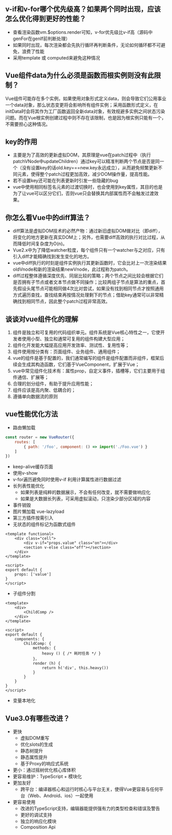 ## v-if和v-for哪个优先级高？如果两个同时出现，应该怎么优化得到更好的性能？
+ 查看渲染函数vm.$options.render可知，v-for优先级比v-if高（源码中genFor在genIf前判断处理）
+ 如果同时出现，每次渲染都会先执行循环再判断条件，无论如何循环都不可避免，浪费了性能
+ 采用template 或 computed来避免这种情况

## Vue组件data为什么必须是函数而根实例则没有此限制？
Vue组件可能存在多个实例，如果使用对象形式定义data，则会导致它们公用事业一个data对象，那么状态变更将会影响所有组件实例；采用函数形式定义，在initData时会将其作为工厂函数返回全新data对象，有效规避多实例之间状态污染问题。而在Vue根实例创建过程中则不存在该限制，也是因为根实例只能有一个，不需要担心这种情况。

## key的作用
+ 主要是为了高效的更新虚拟DOM，其原理是vue在patch过程中（执行patchVNode中updateChildren）通过key可以精准判断两个节点是否是同一个（没有设置key的话old.key===new.key永远成立），从而避免频繁更新不同元素，使得整个patch过程更加高效，减少DOM操作量，提高性能。
+ 若不设置key还可能在列表更新时引发一些隐藏的bug
+ vue中使用相同标签名元素的过渡切换时，也会使用到key属性，其目的也是为了让vue可以区分它们，否则vue只会替换其内部属性而不会触发过渡效果。

## 你怎么看Vue中的diff算法？
+ diff算法是虚拟DOM技术的必然产物：通过新旧虚拟DOM做对比（即diff），将变化的地方更新在真实DOM上；另外，也需要diff高效的执行对比过程，从而降低时间复杂度为O(n)。
+ Vue2.x中为了降低watcher粒度，每个组件只有一个watcher与之对应，只有引入diff才能精确找到发生变化的地方。
+ vue中diff执行的时刻是组件实例执行其更新函数时，它会比对上一次渲染结果oldVnode和新的渲染结果newVnode，此过程称为patch。
+ diff过程整体遵循深度优先、同层比较的策略；两个节点之间比较会根据它们是否拥有子节点或者文本节点做不同操作；比较两组子节点是算法的重点，首先假设头尾节点可能相同做4次比对尝试，如果没有找到相同节点才按照通用方式遍历查找，查找结束再按情况处理剩下的节点；借助key通常可以非常精确找到相同节点，因此整个patch过程非常高效。

## 谈谈对vue组件化的理解
1. 组件是独立和可复用的代码组织单元。组件系统是Vue核心特性之一，它使开发者使用小型、独立和通常可复用的组件构建大型应用；
2. 组件化开发能大幅提高应用开发效率、测试性、复用性等；
3. 组件使用按分类有：页面组件、业务组件、通用组件；
4. vue的组件是基于配置的，我们通常编写的组件是组件配置而非组件，框架后续会生成其构造函数，它们基于VueComponent，扩展于Vue；
5. vue中常见组件化技术有：属性prop，自定义事件，插槽等，它们主要用于组件通信、扩展等；
6. 合理的划分组件，有助于提升应用性能；
7. 组件应该是高内聚、低耦合的；
8. 遵循单向数据流的原则

## vue性能优化方法
+ 路由懒加载
```js
const router = new VueRouter({
    routes: [
        { path: '/foo', component: () => import('./Foo.vue') }
    ]
})
```
+ keep-alive缓存页面
+ 使用v-show
+ v-for遍历避免同时使用v-if
利用计算属性进行数据过滤
+ 长列表性能优化
    + 如果列表是纯粹的数据展示，不会有任何改变，就不需要做响应化
    + 如果是大数据长列表，可采用虚拟滚动，只渲染少部分区域的内容
+ 事件销毁
+ 图片懒加载 vue-lazyload
+ 第三方插件按需引入
+ 无状态的组件标记为函数式组件
```vue
<template functional>
    <div class="cell">
        <div v-if="props.value" class="on"></div>
        <section v-else class="off"></section>
    </div>
</template>

<script>
export default {
    props: ['value']
}
</script>
```
+ 子组件分割
```vue
<template>
    <div>
        <ChildComp />
    </div>
</template>

<script>
export default {
    components: {
        ChildComp: {
            methods: {
                heavy () { /* 耗时任务 */ }
            }，
            render (h) {
                return h('div', this.heavy())
            }
        }
    }
}
</script>
```
+ 变量本地化

## Vue3.0有哪些改进？
+ 更快
    + 虚拟DOM重写
    + 优化slots的生成
    + 静态树提升
    + 静态属性提升
    + 基于Proxy的响应式系统
+ 更小：通过摇树优化核心库体积
+ 更容易维护：TypeScript + 模块化
+ 更加友好
    + 跨平台：编译器核心和运行时核心与平台无关，使得Vue更容易与任何平台（Web、Android、ios）一起使用
+ 更容易使用
    + 改进的TypeScript支持，编辑器能提供强有力的类型检查和错误及警告
    + 更好的调试支持
    + 独立的响应化模块
    + Composition Api